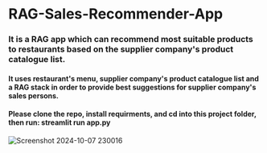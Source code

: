 # RAG-Sales-Recommender-App
### It is a RAG app which can recommend most suitable products to restaurants based on the supplier company's product catalogue list. 
#### It uses restaurant's menu, supplier company's product catalogue list and a RAG stack in order to provide best suggestions for supplier company's sales persons.  
#### Please clone the repo, install requirments, and cd into this project folder, then run:  streamlit run app.py
![Screenshot 2024-10-07 230016](https://github.com/user-attachments/assets/25c08dde-ff52-48fd-8c8d-e1de8f71f2a4)
